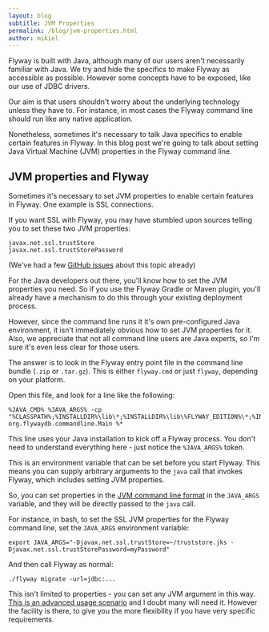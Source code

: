 ```yaml
---
layout: blog
subtitle: JVM Properties
permalink: /blog/jvm-properties.html
author: mikiel
---
```


Flyway is built with Java, although many of our users aren't necessarily familiar with Java. We try and hide the specifics to make Flyway as accessible as possible. However some concepts have to be exposed, like our use of JDBC drivers.

Our aim is that users shouldn't worry about the underlying technology unless they have to. For instance, in most cases the Flyway command line should run like any native application.

Nonetheless, sometimes it's necessary to talk Java specifics to enable certain features in Flyway. In this blog post we're going to talk about setting Java Virtual Machine (JVM) properties in the Flyway command line.

## JVM properties and Flyway

Sometimes it's necessary to set JVM properties to enable certain features in Flyway. One example is SSL connections.

If you want SSL with Flyway, you may have stumbled upon sources telling you to set these two JVM properties:

```
javax.net.ssl.trustStore
javax.net.ssl.trustStorePassword
```
(We've had a few [GitHub issues](https://github.com/flyway/flyway/issues/2788) about this topic already)

For the Java developers out there, you'll know how to set the JVM properties you need. So if you use the Flyway Gradle or Maven plugin, you'll already have a mechanism to do this through your existing deployment process.

However, since the command line runs it it's own pre-configured Java environment, it isn't immediately obvious how to set JVM properties for it. Also, we appreciate that not all command line users are Java experts, so I'm sure it's even less clear for those users.

The answer is to look in the Flyway entry point file in the command line bundle (`.zip` or `.tar.gz`). This is either `flyway.cmd` or just `flyway`, depending on your platform.

Open this file, and look for a line like the following:

```
%JAVA_CMD% %JAVA_ARGS% -cp "%CLASSPATH%;%INSTALLDIR%\lib\*;%INSTALLDIR%\lib\%FLYWAY_EDITION%\*;%INSTALLDIR%\drivers\*" org.flywaydb.commandline.Main %*
```

This line uses your Java installation to kick off a Flyway process. You don't need to understand everything here - just notice the `%JAVA_ARGS%` token.

This is an environment variable that can be set before you start Flyway. This means you can supply arbitrary arguments to the `java` call that invokes Flyway, which includes setting JVM properties.

So, you can set properties in the [JVM command line format](https://stackoverflow.com/questions/44745261/why-do-jvm-arguments-start-with-d) in the `JAVA_ARGS` variable, and they will be directly passed to the `java` call.

For instance, in bash, to set the SSL JVM properties for the Flyway command line, set the `JAVA_ARGS` environment variable:

`export JAVA_ARGS="-Djavax.net.ssl.trustStore=~/truststore.jks -Djavax.net.ssl.trustStorePassword=myPassword"`

And then call Flyway as normal:

`./flyway migrate -url=jdbc:...`

This isn't limited to properties - you can set any JVM argument in this way. [This is an advanced usage scenario](https://docs.oracle.com/javase/7/docs/technotes/tools/windows/java.html) and I doubt many will need it. However the facility is there, to give you the more flexibility if you have very specific requirements.
